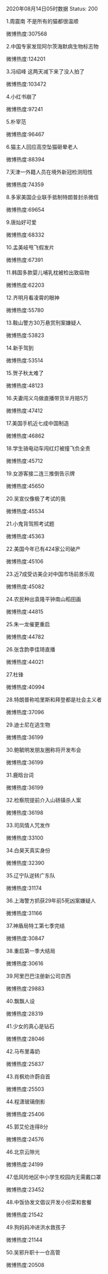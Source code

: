 2020年08月14日05时数据
Status: 200

1.周震南 不是所有的猫都很温顺

微博热度:307568

2.中国专家发现阿尔茨海默病生物标志物

微博热度:124201

3.冯绍峰 这两天减下来了没人拍了

微博热度:103472

4.小红书崩了

微博热度:97241

5.朴宰范

微博热度:96467

6.猫主人回应高空坠猫砸晕老人

微博热度:88394

7.天津一外籍人员在境外新冠检测阳性

微博热度:74359

8.多家美国企业联手抵制特朗普封杀微信

微博热度:69654

9.唐灿好可爱

微博热度:68332

10.孟美岐甩飞假发片

微博热度:67391

11.韩国多款婴儿哺乳枕被检出致癌物

微博热度:62203

12.齐明月看凌霄的眼神

微博热度:55780

13.鞍山警方30万悬赏刑案嫌疑人

微博热度:53823

14.新手驾到

微博热度:53514

15.贺子秋太难了

微博热度:48123

16.夫妻闯义乌做直播带货半月赔5万

微博热度:47412

17.美国手机近七成中国制造

微博热度:46862

18.学生骑电动车闯红灯被撞飞负全责

微博热度:45712

19.女游客接二连三推倒告示牌

微博热度:45650

20.吴宣仪像极了考试的我

微博热度:45534

21.小鬼背驾照考试题

微博热度:45363

22.美国今年已有424家公司破产

微博热度:45106

23.近7成受访美企对中国市场前景乐观

微博热度:45082

24.农民种出袁隆平钟南山稻田画

微博热度:44815

25.朱一龙催更重启

微博热度:44782

26.张含韵李佳琦直播

微博热度:44021

27.杜锋

微博热度:40994

28.特朗普称哈里斯和拜登都是社会主义者

微博热度:37096

29.迪士尼在逃生物

微博热度:36199

30.鲍毓明发朋友圈称将开发布会

微博热度:36199

31.鹿晗台词

微博热度:36199

32.检察院提前介入山砀镇杀人案

微博热度:36198

33.司凤情人咒发作

微博热度:33100

34.白昊天真实身份

微博热度:32390

35.辽宁队逆转广东队

微博热度:31174

36.上海警方抓获29年前5死凶案嫌疑人

微博热度:31166

37.神盾局特工第七季完结

微博热度:30847

38.重启第一季大结局

微博热度:30616

39.阿里巴巴注册新公司京西

微博热度:29883

40.飘飘人设

微博热度:28319

41.少女的真心是钻石

微博热度:28046

42.马布里毒奶

微博热度:25837

43.肖枫劝许蔚自首

微博热度:25503

44.程潇玻璃倒影

微博热度:25406

45.郭艾伦连得8分

微博热度:24576

46.北京云隙光

微博热度:24199

47.低风险地区中小学生校园内无需戴口罩

微博热度:23452

48.中饭协发文倡议开发小份菜和套餐

微博热度:21542

49.狗妈妈冲进洪水救孩子

微博热度:21144

50.吴邪升职十一仓高管

微博热度:20508

